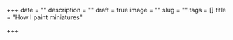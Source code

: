 +++
date = ""
description = ""
draft = true
image = ""
slug = ""
tags = []
title = "How I paint miniatures"

+++
